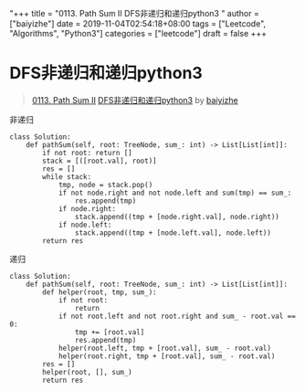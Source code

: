 "+++
title = "0113. Path Sum II DFS非递归和递归python3 "
author = ["baiyizhe"]
date = 2019-11-04T02:54:18+08:00
tags = ["Leetcode", "Algorithms", "Python3"]
categories = ["leetcode"]
draft = false
+++

# DFS非递归和递归python3

> [0113. Path Sum II](https://leetcode-cn.com/problems/path-sum-ii/)
> [DFS非递归和递归python3](https://leetcode-cn.com/problems/path-sum-ii/solution/dfsfei-di-gui-python3-by-baiyizhe/) by [baiyizhe](https://leetcode-cn.com/u/baiyizhe/)

非递归
```
class Solution:
    def pathSum(self, root: TreeNode, sum_: int) -> List[List[int]]:
        if not root: return []
        stack = [([root.val], root)]
        res = []
        while stack:
            tmp, node = stack.pop()
            if not node.right and not node.left and sum(tmp) == sum_:
                res.append(tmp)
            if node.right:
                stack.append((tmp + [node.right.val], node.right))
            if node.left:
                stack.append((tmp + [node.left.val], node.left))
        return res
```


递归
```
class Solution:
    def pathSum(self, root: TreeNode, sum_: int) -> List[List[int]]:
        def helper(root, tmp, sum_):
            if not root:
                return 
            if not root.left and not root.right and sum_ - root.val == 0:
                tmp += [root.val]
                res.append(tmp)
            helper(root.left, tmp + [root.val], sum_ - root.val)
            helper(root.right, tmp + [root.val], sum_ - root.val)
        res = []
        helper(root, [], sum_)
        return res
```
